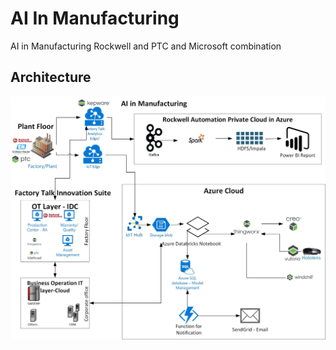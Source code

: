 # AI In Manufacturing
AI in Manufacturing Rockwell and PTC and Microsoft combination

## Architecture
![alt text](https://github.com/balakreshnan/PickAndPlace/blob/master/AIAchitecture2019.jpg "Architecture")
